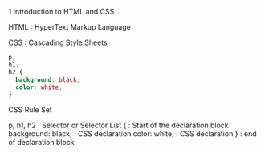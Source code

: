 1 Introduction to HTML and CSS

HTML : HyperText Markup Language

<!-- Comment on a single line -->
<!--
    This comment is over multiple lines.
    Comment can be used to inform and for detailed documentation
 -->

CSS : Cascading Style Sheets

```css
p,
h1,
h2 {
  background: black;
  color: white;
}
```

CSS Rule Set

p, h1, h2 : Selector or Selector List
{ : Start of the declaration block
background: black; : CSS declaration
color: white; : CSS declaration
} : end of declaration block
